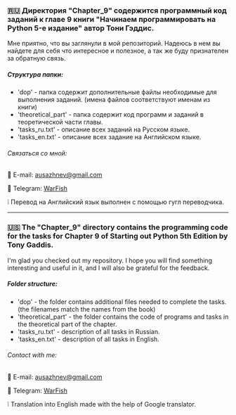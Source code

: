 ### :ru: Директория "Chapter_9" содержится программный код заданий к главе 9 книги "Начинаем программировать на Python 5-е издание" автор Тони Гэддис.

Мне приятно, что вы заглянули в мой репозиторий. Надеюсь в нем вы найдете для себя что интересное и полезное, а так же буду признателен за обратную связь.

##### Структура папки:
* 'dop' - папка содержит дополнительные файлы необходимые для выполнения заданий.
(имена файлов соответствуют именам из книги)
* 'theoretical_part' - папка содержит код программ и заданий в теоретической части главы.
* 'tasks_ru.txt' - описание всех заданий на Русском языке.
* 'tasks_en.txt' - описание всех задание на Английском языке.

###### Связаться со мной:
:e-mail: E-mail: [ausazhnev@gmail.com](mailto:ausazhnev@gmail.com)

:scroll: Telegram: [WarFish](https://t.me/ausazhnev)

:grey_exclamation: Перевод на Английский язык выполнен с помощью гугл переводчика.

___

### :us: The "Chapter_9" directory contains the programming code for the tasks for Chapter 9 of Starting out Python 5th Edition by Tony Gaddis.

I'm glad you checked out my repository. I hope you will find something interesting and useful in it, and I will also be grateful for the feedback.

##### Folder structure:
* 'dop' - the folder contains additional files needed to complete the tasks.
(the filenames match the names from the book)
* 'theoretical_part' - the folder contains the code of programs and tasks in the theoretical part of the chapter.
* 'tasks_ru.txt' - description of all tasks in Russian.
* 'tasks_en.txt' - description of all tasks in English.

###### Contact with me:
:e-mail: E-mail: [ausazhnev@gmail.com](mailto:ausazhnev@gmail.com)

:scroll: Telegram: [WarFish](https://t.me/ausazhnev)

:grey_exclamation: Translation into English made with the help of Google translator.
